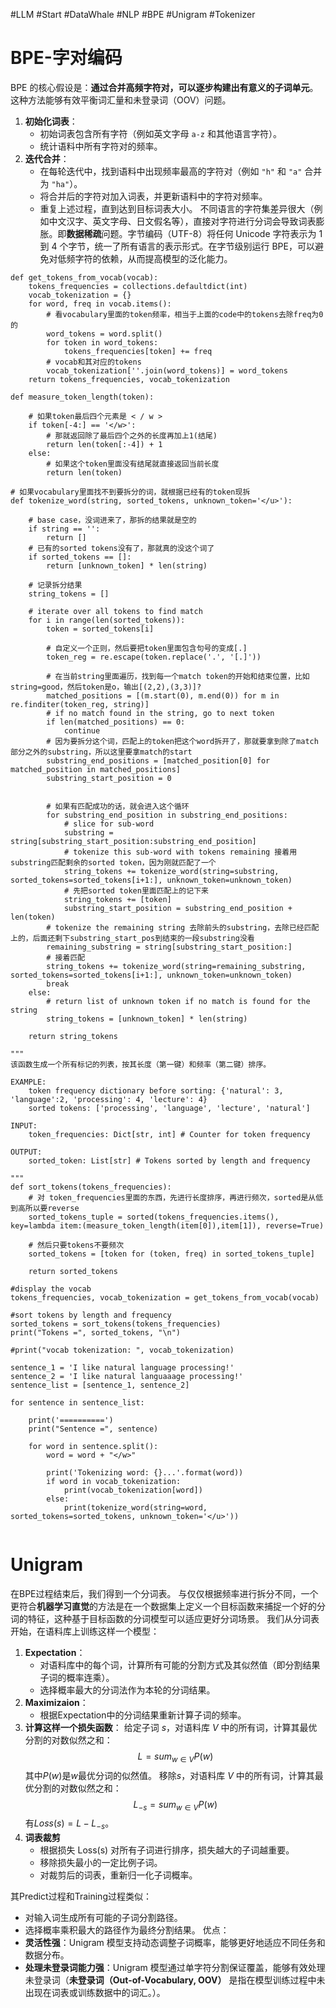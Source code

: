 #LLM #Start #DataWhale #NLP #BPE #Unigram #Tokenizer
# BPE-字对编码
BPE 的核心假设是：​**通过合并高频字符对，可以逐步构建出有意义的子词单元**。这种方法能够有效平衡词汇量和未登录词（OOV）问题。
1. ​**初始化词表**：
    - 初始词表包含所有字符（例如英文字母 `a-z` 和其他语言字符）。
    - 统计语料中所有字符对的频率。
2. ​**迭代合并**：
    - 在每轮迭代中，找到语料中出现频率最高的字符对（例如 `"h"` 和 `"a"` 合并为 `"ha"`）。
    - 将合并后的字符对加入词表，并更新语料中的字符对频率。
    - 重复上述过程，直到达到目标词表大小。
 不同语言的字符集差异很大（例如中文汉字、英文字母、日文假名等），直接对字符进行分词会导致词表膨胀。即**数据稀疏**问题。字节编码（UTF-8）将任何 Unicode 字符表示为 1 到 4 个字节，统一了所有语言的表示形式。在字节级别运行 BPE，可以避免对低频字符的依赖，从而提高模型的泛化能力。

```
def get_tokens_from_vocab(vocab):
    tokens_frequencies = collections.defaultdict(int)
    vocab_tokenization = {}
    for word, freq in vocab.items():
        # 看vocabulary里面的token频率，相当于上面的code中的tokens去除freq为0的
        word_tokens = word.split()
        for token in word_tokens:
            tokens_frequencies[token] += freq
        # vocab和其对应的tokens
        vocab_tokenization[''.join(word_tokens)] = word_tokens
    return tokens_frequencies, vocab_tokenization

def measure_token_length(token):
    
    # 如果token最后四个元素是 < / w >
    if token[-4:] == '</w>':
        # 那就返回除了最后四个之外的长度再加上1(结尾)
        return len(token[:-4]) + 1
    else:
        # 如果这个token里面没有结尾就直接返回当前长度
        return len(token)
    
# 如果vocabulary里面找不到要拆分的词，就根据已经有的token现拆
def tokenize_word(string, sorted_tokens, unknown_token='</u>'):
    
    # base case，没词进来了，那拆的结果就是空的
    if string == '':
        return []
    # 已有的sorted tokens没有了，那就真的没这个词了
    if sorted_tokens == []:
        return [unknown_token] * len(string)

    # 记录拆分结果
    string_tokens = []
    
    # iterate over all tokens to find match
    for i in range(len(sorted_tokens)):
        token = sorted_tokens[i]
        
        # 自定义一个正则，然后要把token里面包含句号的变成[.]
        token_reg = re.escape(token.replace('.', '[.]'))
        
        # 在当前string里面遍历，找到每一个match token的开始和结束位置，比如string=good，然后token是o，输出[(2,2),(3,3)]?
        matched_positions = [(m.start(0), m.end(0)) for m in re.finditer(token_reg, string)]
        # if no match found in the string, go to next token
        if len(matched_positions) == 0:
            continue
        # 因为要拆分这个词，匹配上的token把这个word拆开了，那就要拿到除了match部分之外的substring，所以这里要拿match的start
        substring_end_positions = [matched_position[0] for matched_position in matched_positions]
        substring_start_position = 0
        
        
        # 如果有匹配成功的话，就会进入这个循环
        for substring_end_position in substring_end_positions:
            # slice for sub-word
            substring = string[substring_start_position:substring_end_position]
            # tokenize this sub-word with tokens remaining 接着用substring匹配剩余的sorted token，因为刚就匹配了一个
            string_tokens += tokenize_word(string=substring, sorted_tokens=sorted_tokens[i+1:], unknown_token=unknown_token)
            # 先把sorted token里面匹配上的记下来
            string_tokens += [token]
            substring_start_position = substring_end_position + len(token)
        # tokenize the remaining string 去除前头的substring，去除已经匹配上的，后面还剩下substring_start_pos到结束的一段substring没看
        remaining_substring = string[substring_start_position:]
        # 接着匹配
        string_tokens += tokenize_word(string=remaining_substring, sorted_tokens=sorted_tokens[i+1:], unknown_token=unknown_token)
        break
    else:
        # return list of unknown token if no match is found for the string
        string_tokens = [unknown_token] * len(string)
        
    return string_tokens

"""
该函数生成一个所有标记的列表，按其长度（第一键）和频率（第二键）排序。

EXAMPLE:
    token frequency dictionary before sorting: {'natural': 3, 'language':2, 'processing': 4, 'lecture': 4}
    sorted tokens: ['processing', 'language', 'lecture', 'natural']
    
INPUT:
    token_frequencies: Dict[str, int] # Counter for token frequency
    
OUTPUT:
    sorted_token: List[str] # Tokens sorted by length and frequency

"""
def sort_tokens(tokens_frequencies):
    # 对 token_frequencies里面的东西，先进行长度排序，再进行频次，sorted是从低到高所以要reverse
    sorted_tokens_tuple = sorted(tokens_frequencies.items(), key=lambda item:(measure_token_length(item[0]),item[1]), reverse=True)
    
    # 然后只要tokens不要频次
    sorted_tokens = [token for (token, freq) in sorted_tokens_tuple]

    return sorted_tokens

#display the vocab
tokens_frequencies, vocab_tokenization = get_tokens_from_vocab(vocab)

#sort tokens by length and frequency
sorted_tokens = sort_tokens(tokens_frequencies)
print("Tokens =", sorted_tokens, "\n")

#print("vocab tokenization: ", vocab_tokenization)

sentence_1 = 'I like natural language processing!'
sentence_2 = 'I like natural languaaage processing!'
sentence_list = [sentence_1, sentence_2]

for sentence in sentence_list:
    
    print('==========')
    print("Sentence =", sentence)
    
    for word in sentence.split():
        word = word + "</w>"

        print('Tokenizing word: {}...'.format(word))
        if word in vocab_tokenization:
            print(vocab_tokenization[word])
        else:
            print(tokenize_word(string=word, sorted_tokens=sorted_tokens, unknown_token='</u>'))


```

# Unigram
在BPE过程结束后，我们得到一个分词表。
与仅仅根据频率进行拆分不同，一个更符合**机器学习直觉**的方法是在一个数据集上定义一个目标函数来捕捉一个好的分词的特征，这种基于目标函数的分词模型可以适应更好分词场景。
我们从分词表开始，在语料库上训练这样一个模型：
1. **​Expectation**：
    - 对语料库中的每个词，计算所有可能的分割方式及其似然值（即分割结果子词的概率连乘）。
    - 选择概率最大的分词法作为本轮的分词结果。
2. **​Maximizaion**：
	- 根据Expectation中的分词结果重新计算子词的频率。
3. **计算这样一个损失函数**：
	给定子词 $s$，对语料库 $V$ 中的所有词，计算其最优分割的对数似然之和：
	$$L=sum_{w∈V} P(w)$$ 
	其中$P(w)$是$w$最优分词的似然值。
	移除$s$，对语料库 $V$ 中的所有词，计算其最优分割的对数似然之和：
	$$L_{-s}=sum_{w∈V} P(w)$$
	有$Loss(s)=L-L_{-s}$。
4. **词表裁剪**
	- 根据损失 Loss(s) 对所有子词进行排序，损失越大的子词越重要。
	- 移除损失最小的一定比例子词。
	- 对裁剪后的词表，重新归一化子词概率。

其Predict过程和Training过程类似：
- 对输入词生成所有可能的子词分割路径。
- 选择概率乘积最大的路径作为最终分割结果。
优点：
- **灵活性强**：Unigram 模型支持动态调整子词概率，能够更好地适应不同任务和数据分布。
- ​**处理未登录词能力强**：Unigram 模型通过单字符分割保证覆盖，能够有效处理未登录词（**未登录词（Out-of-Vocabulary, OOV）​** 是指在模型训练过程中未出现在词表或训练数据中的词汇。）。